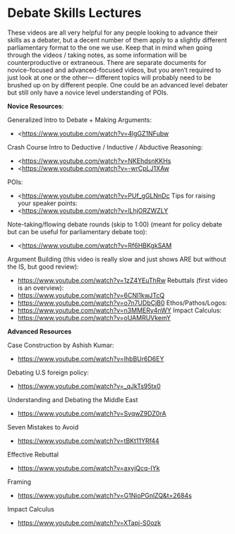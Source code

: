 # Debate Skills Lectures

These videos are all very helpful for any people looking to advance their skills as a debater, but a decent number of them apply to a slightly different parliamentary format to the one we use. Keep that in mind when going through the videos / taking notes, as some information will be counterproductive or extraneous. There are separate documents for novice-focused and advanced-focused videos, but you aren’t required to just look at one or the other— different topics will probably need to be brushed up on by different people. One could be an advanced level debater but still only have a novice level understanding of POIs.



**Novice Resources**:

Generalized Intro to Debate + Making Arguments:

* <<https://www.youtube.com/watch?v=4lgGZ1NFubw>

Crash Course Intro to Deductive / Inductive / Abductive Reasoning:

* <<https://www.youtube.com/watch?v=NKEhdsnKKHs>
* <<https://www.youtube.com/watch?v=-wrCpLJ1XAw>

POIs:

* <<https://www.youtube.com/watch?v=PUf_gGLNnDc>
Tips for raising your speaker points:
* <<https://www.youtube.com/watch?v=lLhjORZWZLY>

Note-taking/flowing debate rounds (skip to 1:00) (meant for policy debate but can be useful for parliamentary debate too):

* <<https://www.youtube.com/watch?v=Rf6HBKgkSAM>

Argument Building (this video is really slow and just shows ARE but without the IS, but good review):

* <https://www.youtube.com/watch?v=1zZ4YEuThRw>
Rebuttals (first video is an overview):
* <https://www.youtube.com/watch?v=6CNI1kwJTcQ>
* <https://www.youtube.com/watch?v=o7n7UDbCjB0>
Ethos/Pathos/Logos:
* <https://www.youtube.com/watch?v=n3MMERy4nWY>
Impact Calculus:
* <https://www.youtube.com/watch?v=oUAMRUVkemY>

**Advanced Resources**

Case Construction by Ashish Kumar:

* <https://www.youtube.com/watch?v=IhbBUr6D6EY>

Debating U.S foreign policy:

* <https://www.youtube.com/watch?v=_qJkTs95tx0>

Understanding and Debating the Middle East

* <https://www.youtube.com/watch?v=SvqwZ9DZ0rA>

Seven Mistakes to Avoid

* <https://www.youtube.com/watch?v=tBKt11YRf44>

Effective Rebuttal

* <https://www.youtube.com/watch?v=axyjQcq-IYk>

Framing

* <https://www.youtube.com/watch?v=G1NioPGnlZQ&t=2684s>

Impact Calculus

* <https://www.youtube.com/watch?v=XTapj-S0ozk>
